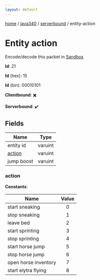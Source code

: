 ```yaml
---
layout: default
---
```


[home](/)  /  [java340](/protocol/java340)  /  [serverbound](/protocol/java340/serverbound)  /  entity-action

# Entity action

Encode/decode this packet in [Sandbox](../../../sandbox/java340#Serverbound.EntityAction)

**Id**: 21

**Id** (hex): 15

**Id** (bin): 00010101

**Clientbound**: ✖️

**Serverbound**: ✔️

## Fields

Name | Type
---|---
entity id | varuint
[action](#action) | varuint
jump boost | varuint

### action

**Constants**:

Name | Value
---|:---:
start sneaking | 0
stop sneaking | 1
leave bed | 2
start sprinting | 3
stop sprinting | 4
start horse jump | 5
stop horse jump | 6
open horse inventory | 7
start elytra flying | 8

